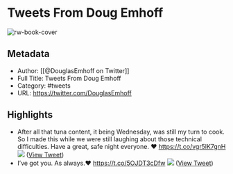 # Tweets From Doug Emhoff

![rw-book-cover](https://pbs.twimg.com/profile_images/1356257880517844994/1hNgzDBm.jpg)

## Metadata
- Author: [[@DouglasEmhoff on Twitter]]
- Full Title: Tweets From Doug Emhoff
- Category: #tweets
- URL: https://twitter.com/DouglasEmhoff

## Highlights
- After all that tuna content, it being Wednesday, was still my turn to cook. So I made this while we were still laughing about those technical difficulties. Have a great, safe night everyone. ❤️ https://t.co/vgr5lK7gnH
  ![](https://pbs.twimg.com/media/EWP9YZQXYAE08ZK.jpg) ([View Tweet](https://twitter.com/DouglasEmhoff/status/1253123721784672258))
- I’ve got you. As always.❤️ https://t.co/5OJDT3cDfw
  ![](https://pbs.twimg.com/media/EK4ZbW4UwAAt_UZ.jpg) ([View Tweet](https://twitter.com/DouglasEmhoff/status/1201926112273551360))
